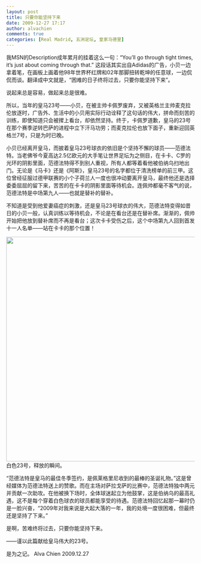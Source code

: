 ```yaml
---
layout: post
title: 只要你能坚持下来
date: 2009-12-27 17:17
author: alvachien
comments: true
categories: [Real Madrid, 五洲足坛, 皇家马德里]
---
```

<div id="bp-5CD1AA99D25FD840_1105-content">

我MSN的Description成年累月的挂着这么一句：“You’ll go through tight times, it’s just about coming through that.” 这段话其实出自Adidas的广告，小贝一边拿着笔，在画板上画着他98年世界杯红牌和02年那脚扭转乾坤的任意球，一边侃侃而谈。翻译成中文就是，“困难的日子终将过去，只要你能坚持下来”。

说起来总是容易，做起来总是很难。

所以，当年的皇马23号——小贝，在被主帅卡佩罗废弃，又被英格兰主帅麦克拉伦放逐时，广告外、生活中的小贝用实际行动诠释了这句话的伟大，拼命而刻苦的训练，即使知道只会被撵上看台，却依然坚持。终于，卡佩罗道歉，皇马的23号在那个赛季逆转巴萨的进程中立下汗马功劳；而麦克拉伦也放下面子，重新迎回英格兰7号，只是为时已晚。

小贝已经离开皇马，而披着皇马23号球衣的依旧是个坚持不懈的球员——范德法特。当老佛爷今夏高达2.5亿欧元的大手笔让世界足坛为之侧目，在卡卡、C罗的光环的阴影里面，范德法特得不到别人重视，所有人都等着看他被伯纳乌扫地出门。无论是《马卡》还是《阿斯》，皇马23号的名字都位于清洗榜单的前三甲。这位曾经征服过德甲联赛的小个子荷兰人一度也很冲动要离开皇马，最终他还是选择委委屈屈的留下来，苦苦的在卡卡的阴影里面等待机会。连佩帅都毫不客气的说，范德法特是中场第九人——也就是替补的替补。

不知道是受到他爱妻癌症的刺激，还是皇马23号球衣的伟大，范德法特变得如昔日的小贝一般，认真训练以等待机会，不论是在看台还是在替补席。渐渐的，佩帅开始把他放到替补席而不再是看台；这次卡卡受伤之后，这个中场第九人回到首发十一人名单——站在卡卡的那个位置！

<a href="file:///D:/Downloads/Spaces/Always's%20space/img/5CD1AA99D25FD840_1105_0.jpg" target="_blank"></a><a href="http://www.alvachien.com/alvablog/wp-content/uploads/2009/12/IMAGE_4.jpg"><img class="alignnone size-full wp-image-660" title="IMAGE_4" src="http://www.alvachien.com/alvablog/wp-content/uploads/2009/12/IMAGE_4.jpg" alt="" width="600" /></a>
白色23号，释放的瞬间。

“范德法特是皇马的最佳冬季签约，是佩莱格里尼收到的最棒的圣诞礼物。”这是曾经媒体为范德法特送上的赞歌。而在主场对萨拉戈萨的比赛中，范德法特独中两元并贡献一次助攻。在他被换下场时，全体球迷起立为他鼓掌，这是伯纳乌的最高礼遇，这不是每个穿着白色球衣的球员都能享受的待遇。范德法特回忆起那一幕时仍是一脸兴奋，“2009年对我来说是大起大落的一年，我的处境一度很困难，但最终还是坚持了下来。”

是啊，苦难终将过去，只要你能坚持下来。

——谨以此篇献给皇马伟大的23号。

是为之记。
Alva Chien
2009.12.27

</div>
